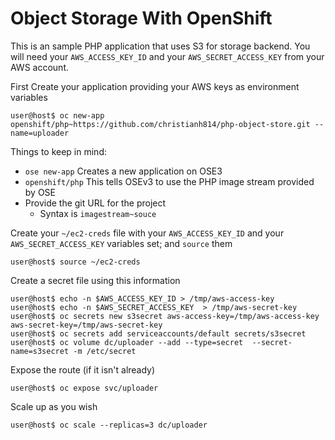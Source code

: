 # Object Storage With OpenShift

This is an sample PHP application that uses S3 for storage backend. You will need your `AWS_ACCESS_KEY_ID` and your `AWS_SECRET_ACCESS_KEY` from your AWS account.

First Create your application providing your AWS keys as environment variables
```
user@host$ oc new-app openshift/php~https://github.com/christianh814/php-object-store.git --name=uploader 
```

Things to keep in mind:
* `ose new-app` Creates a new application on OSE3
* `openshift/php` This tells OSEv3 to use the PHP image stream provided by OSE
* Provide the git URL for the project
  * Syntax is `imagestream~souce`


Create your `~/ec2-creds` file with your `AWS_ACCESS_KEY_ID` and your `AWS_SECRET_ACCESS_KEY` variables set; and `source` them
```
user@host$ source ~/ec2-creds
```

Create a secret file using this information
```
user@host$ echo -n $AWS_ACCESS_KEY_ID > /tmp/aws-access-key
user@host$ echo -n $AWS_SECRET_ACCESS_KEY  > /tmp/aws-secret-key
user@host$ oc secrets new s3secret aws-access-key=/tmp/aws-access-key aws-secret-key=/tmp/aws-secret-key
user@host$ oc secrets add serviceaccounts/default secrets/s3secret
user@host$ oc volume dc/uploader --add --type=secret  --secret-name=s3secret -m /etc/secret
```

Expose the route (if it isn't already)
```
user@host$ oc expose svc/uploader
```

Scale up as you wish
```
user@host$ oc scale --replicas=3 dc/uploader
```
